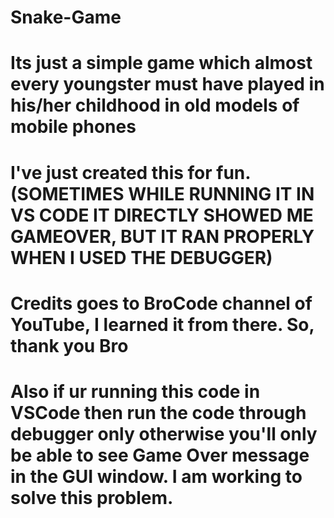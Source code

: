 # Snake-Game

# Its just a simple game which almost every youngster must have played in his/her childhood in old models of mobile phones

# I've just created this for fun. (SOMETIMES WHILE RUNNING IT IN VS CODE IT DIRECTLY SHOWED ME GAMEOVER, BUT IT RAN PROPERLY WHEN I USED THE DEBUGGER)

# Credits goes to BroCode channel of YouTube, I learned it from there. So, thank you Bro

# Also if ur running this code in VSCode then run the code through debugger only otherwise you'll only be able to see Game Over message in the GUI window. I am working to solve this problem.
